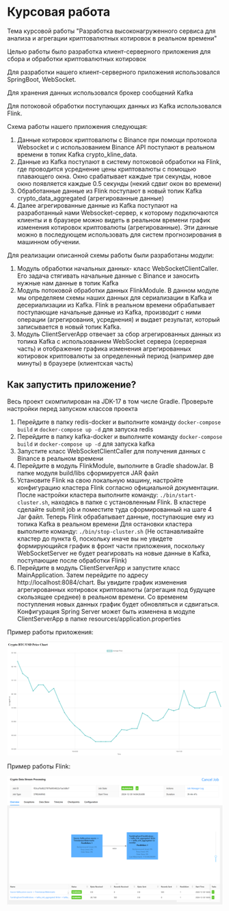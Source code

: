# Курсовая работа
Тема курсовой работы "Разработка высоконагруженного сервиса для анализа и
агрегации криптовалютных котировок в реальном времени"

Целью работы было разработка клиент-серверного приложения для сбора и обработки криптовалютных котировок

Для разработки нашего клиент-серверного приложения использовался SpringBoot, WebSocket.

Для хранения данных использовался брокер сообщений Kafka

Для потоковой обработки поступающих данных из Kafka использовался Flink.

Схема работы нашего приложения следующая: 

1) Данные котировок криптовалюты с Binance при помощи протокола Websocket и с использованием Binance API поступают в реальном времени
в топик Kafka crypto_kline_data.
2) Данные из Kafka поступают в систему потоковой обработки на Flink, где проводится усреднение цены криптовалюты с помощью плавающего окна. Окно
срабатывает каждые три секунды, новое окно появляется каждые 0.5 секунды (некий сдвиг окон во времени)
3) Обработанные данные из Flink поступают в новый топик Kafka crypto_data_aggregated (агрегированные данные)
4) Далее агрегированные данные из Kafka поступают на разработанный нами Websocket-сервер, к которому подключаются клиенты
и в браузере можно видеть в реальном времени график изменения котировок криптовалюты (агрегированные). Эти данные можно
в последующем использовать для систем прогнозирования в машинном обучении.

Для реализации описанной схемы работы были разработаны модули:
1) Модуль обработки начальных данных- класс WebSocketClientCaller. Его задача стягивать начальные данные с Binance и заносить
нужные нам данные в топик Kafka
2) Модуль потоковой обработки данных FlinkModule. В данном модуле мы определяем схемы наших данных для сериализации в Kafka и десериализации из Kafka.
Flink в реальном времени обрабатывает поступающие начальные данные из Kafka, производит с ними операции (агрегирования, усреднения) и выдает результат, который записывается в новый топик Kafka.
3) Модуль ClientServerApp отвечает за сбор агрегированных данных из топика Kafka с использованием WebSocket сервера (серверная часть) и
отображение графика изменения агрегированных котировок криптовалюты за определенный период (например две минуты) в браузере (клиентская часть)


## Как запустить приложение?

Весь проект скомпилирован на JDK-17 в том числе Gradle. Проверьте настройки перед запуском классов проекта

1) Перейдите в папку redis-docker и выполните команду ```docker-compose build``` и ```docker-compose up -d``` для запуска redis
2) Перейдите в папку kafka-docker и выполните команду ```docker-compose build``` и ```docker-compose up -d``` для запуска kafka
3) Запустите класс WebSocketClientCaller для получения данных с Binance в реальном времени
4) Перейдите в модуль FlinkModule, выполните в Gradle shadowJar. В папке модуля build/libs сформируется JAR файл
5) Установите Flink на свою локальную машину, настройте конфигурацию кластера Flink согласно официальной документации.
После настройки кластера выполните команду: ```./bin/start-cluster.sh```, находясь в папке с установленным Flink.
В кластере сделайте submit job и поместите туда сформированный на шаге 4 Jar файл. Теперь Flink обрабатывает данные, поступающие ему из топика Kafka в реальном времени
Для остановки кластера выполните команду: ```./bin/stop-cluster.sh``` (Не останавливайте кластер до пункта 6, поскольку иначе вы не увидете формирующийся график в фронт части приложения, поскольку WebSocketServer не будет реагировать на новые данные в Kafka, поступающие после обработки Flink)
6) Перейдите в модуль ClientServerApp и запустите класс MainApplication. Затем перейдите по адресу http://localhost:8084/chart. Вы увидите график изменения агрегированных котировок криптовалюты (агрегация под будущее скользящее среднее) в реальном времени. 
Со временем поступления новых данных график будет обновляться и сдвигаться.
Конфигурация Spring Server может быть изменена в модуле ClientServerApp в папке resources/application.properties


Пример работы приложения:

![graphs_price.png](assets%2Fgraphs_price.png)

Пример работы Flink:

![Flink work.png](assets%2FFlink%20work.png)
